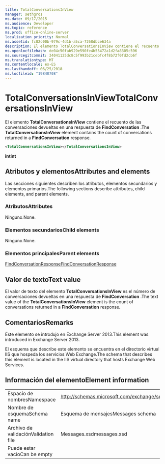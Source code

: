 ```yaml
---
title: TotalConversationsInView
manager: sethgros
ms.date: 09/17/2015
ms.audience: Developer
ms.topic: reference
ms.prod: office-online-server
localization_priority: Normal
ms.assetid: fc82c00b-979c-4d1b-a5ca-7268dbce634a
description: El elemento TotalConversationsInView contiene el recuento de las conversaciones devueltas en una respuesta de FindConversation.
ms.openlocfilehash: de04c50fab929e590fe4b55472a1d2fa8305c596
ms.sourcegitcommit: 34041125dc8c5f993b21cebfc4f8b72f0fd2cb6f
ms.translationtype: MT
ms.contentlocale: es-ES
ms.lasthandoff: 06/25/2018
ms.locfileid: "19840708"
---
```

# <a name="totalconversationsinview"></a><span data-ttu-id="11cc1-103">TotalConversationsInView</span><span class="sxs-lookup"><span data-stu-id="11cc1-103">TotalConversationsInView</span></span>

<span data-ttu-id="11cc1-104">El elemento **TotalConversationsInView** contiene el recuento de las conversaciones devueltas en una respuesta de **FindConversation** .</span><span class="sxs-lookup"><span data-stu-id="11cc1-104">The **TotalConversationsInView** element contains the count of conversations returned in a **FindConversation** response.</span></span> 
  
```XML
<TotalConversationsInView></TotalConversationsInView>
```

 <span data-ttu-id="11cc1-105">**int**</span><span class="sxs-lookup"><span data-stu-id="11cc1-105">**int**</span></span>
## <a name="attributes-and-elements"></a><span data-ttu-id="11cc1-106">Atributos y elementos</span><span class="sxs-lookup"><span data-stu-id="11cc1-106">Attributes and elements</span></span>

<span data-ttu-id="11cc1-107">Las secciones siguientes describen los atributos, elementos secundarios y elementos primarios.</span><span class="sxs-lookup"><span data-stu-id="11cc1-107">The following sections describe attributes, child elements, and parent elements.</span></span>
  
### <a name="attributes"></a><span data-ttu-id="11cc1-108">Atributos</span><span class="sxs-lookup"><span data-stu-id="11cc1-108">Attributes</span></span>

<span data-ttu-id="11cc1-109">Ninguno.</span><span class="sxs-lookup"><span data-stu-id="11cc1-109">None.</span></span>
  
### <a name="child-elements"></a><span data-ttu-id="11cc1-110">Elementos secundarios</span><span class="sxs-lookup"><span data-stu-id="11cc1-110">Child elements</span></span>

<span data-ttu-id="11cc1-111">Ninguno.</span><span class="sxs-lookup"><span data-stu-id="11cc1-111">None.</span></span>
  
### <a name="parent-elements"></a><span data-ttu-id="11cc1-112">Elementos principales</span><span class="sxs-lookup"><span data-stu-id="11cc1-112">Parent elements</span></span>

[<span data-ttu-id="11cc1-113">FindConversationResponse</span><span class="sxs-lookup"><span data-stu-id="11cc1-113">FindConversationResponse</span></span>](findconversationresponse.md)
  
## <a name="text-value"></a><span data-ttu-id="11cc1-114">Valor de texto</span><span class="sxs-lookup"><span data-stu-id="11cc1-114">Text value</span></span>

<span data-ttu-id="11cc1-115">El valor de texto del elemento **TotalConversationsInView** es el número de conversaciones devueltas en una respuesta de **FindConversation** .</span><span class="sxs-lookup"><span data-stu-id="11cc1-115">The text value of the **TotalConversationsInView** element is the count of conversations returned in a **FindConversation** response.</span></span> 
  
## <a name="remarks"></a><span data-ttu-id="11cc1-116">Comentarios</span><span class="sxs-lookup"><span data-stu-id="11cc1-116">Remarks</span></span>

<span data-ttu-id="11cc1-117">Este elemento se introdujo en Exchange Server 2013.</span><span class="sxs-lookup"><span data-stu-id="11cc1-117">This element was introduced in Exchange Server 2013.</span></span>
  
<span data-ttu-id="11cc1-118">El esquema que describe este elemento se encuentra en el directorio virtual IIS que hospeda los servicios Web Exchange.</span><span class="sxs-lookup"><span data-stu-id="11cc1-118">The schema that describes this element is located in the IIS virtual directory that hosts Exchange Web Services.</span></span>
  
## <a name="element-information"></a><span data-ttu-id="11cc1-119">Información del elemento</span><span class="sxs-lookup"><span data-stu-id="11cc1-119">Element information</span></span>

|||
|:-----|:-----|
|<span data-ttu-id="11cc1-120">Espacio de nombres</span><span class="sxs-lookup"><span data-stu-id="11cc1-120">Namespace</span></span>  <br/> |http://schemas.microsoft.com/exchange/services/2006/messages  <br/> |
|<span data-ttu-id="11cc1-121">Nombre de esquema</span><span class="sxs-lookup"><span data-stu-id="11cc1-121">Schema name</span></span>  <br/> |<span data-ttu-id="11cc1-122">Esquema de mensajes</span><span class="sxs-lookup"><span data-stu-id="11cc1-122">Messages schema</span></span>  <br/> |
|<span data-ttu-id="11cc1-123">Archivo de validación</span><span class="sxs-lookup"><span data-stu-id="11cc1-123">Validation file</span></span>  <br/> |<span data-ttu-id="11cc1-124">Messages.xsd</span><span class="sxs-lookup"><span data-stu-id="11cc1-124">messages.xsd</span></span>  <br/> |
|<span data-ttu-id="11cc1-125">Puede estar vacío</span><span class="sxs-lookup"><span data-stu-id="11cc1-125">Can be empty</span></span>  <br/> ||
   

